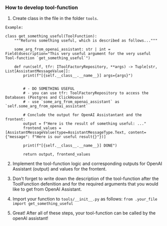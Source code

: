 ### How to develop tool-function

1. Create class in the file in the folder `tools`.

```
Example:

class get_something_useful(ToolFunction):
    """Returns something useful, which is described as follows..."""

    some_arg_from_openai_assistant: str | int = Field(dsescription="This very useful argument for the very useful Tool-function `get_something_useful`")

    def run(self, tfr: IToolFactoryRepository, **args) -> Tuple[str, List[AssistantMessageValue]]:
        print(f"[{self.__class__.__name__}] args={args}")


        # - DO SOMETHING USEFUL
        # - you can use tfr: ToolFactoryRepository to access the Databases (Postgres and ClickHouse)
        # - use `some_arg_from_openai_assistant` as `self.some_arg_from_openai_assistant`

        # Conclude the output for OpenAI Assistantant and the frontent:
        output = f"Here is the result of something useful: ..."
        frontend_values = [AssistantMessageValue(type=AssistantMessageType.Text, content={"message": f"Here is our useful result{}"})]

        print(f"[{self.__class__.__name__}] DONE")

        return output, frontend_values
```

2. Implement the tool-function logic and corresponding outputs for OpenAI Assistant (output) and values for the frontent.

3. Don't forget to write down the description of the tool-function after the ToolFunction defenition and for the required arguments that you would like to get from OpenAI Assistant.

4. Import your function to `tools/__init__.py` as follows: `from .your_file import get_something_useful`

5. Great! After all of these steps, your tool-function can be called by the openAI assistant!
